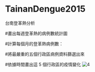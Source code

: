 # TainanDengue2015

台南登革熱分析

#畫出每週登革熱的病例數統計圖


#計算每個月的登革熱病例數：


#將最嚴重的五個行政區病例資料篩選出來


#依據時間畫出這 5 個行政區的疫情變化
![4](https://github.com/weilin0323/TainanDengue2015/assets/51693471/d1138c67-9397-4492-9125-be69620a0832)
